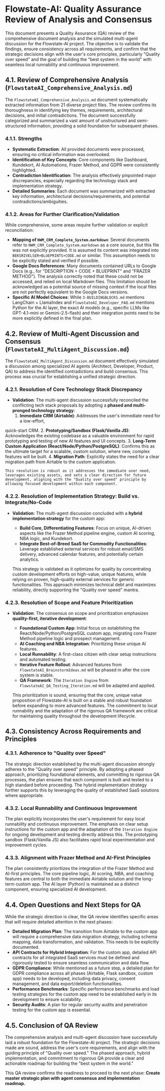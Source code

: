 # Flowstate-AI: Quality Assurance Review of Analysis and Consensus

This document presents a Quality Assurance (QA) review of the comprehensive document analysis and the simulated multi-agent discussion for the Flowstate-AI project. The objective is to validate the findings, ensure consistency across all requirements, and confirm that the strategic decisions align with the user's core principles, particularly "Quality over speed" and the goal of building the "best system in the world" with seamless local runnability and continuous improvement.

## 4.1. Review of Comprehensive Analysis (`FlowstateAI_Comprehensive_Analysis.md`)

The `FlowstateAI_Comprehensive_Analysis.md` document systematically extracted information from 21 diverse project files. The review confirms its thoroughness in identifying key themes, requirements, architectural decisions, and initial contradictions. The document successfully categorized and summarized a vast amount of unstructured and semi-structured information, providing a solid foundation for subsequent phases.

### 4.1.1. Strengths

*   **Systematic Extraction**: All provided documents were processed, ensuring no critical information was overlooked.
*   **Identification of Key Concepts**: Core components like Dashboard, Kundekort, AI Automations, Frazer Method, and GDPR were consistently highlighted.
*   **Contradiction Identification**: The analysis effectively pinpointed major discrepancies, especially regarding the technology stack and implementation strategy.
*   **Detailed Summaries**: Each document was summarized with extracted key information, architectural decisions/requirements, and potential contradictions/ambiguities.

### 4.1.2. Areas for Further Clarification/Validation

While comprehensive, some areas require further validation or explicit reconciliation:

*   **Mapping of `NWM_CRM_Complete_System.markdown`**: Several documents refer to `NWM_CRM_Complete_System.markdown` as a core source, but this file was not explicitly provided. It is assumed its content was integrated into `BEKSRIVELSER+BLUEPRINTS+CODE.md` or similar. This assumption needs to be explicitly stated and verified if possible.
*   **Google Docs References**: Many documents contained URLs to Google Docs (e.g., for "DESCRIPTION + CODE + BLUEPRINT" and "FRAZER METHOD"). The analysis correctly noted that these could not be accessed, and relied on local Markdown files. This limitation should be acknowledged as a potential source of missing context if the local files are not perfectly equivalent to the Google Docs versions.
*   **Specific AI Model Choices**: While `3-BUILDINGBLOCKS.md` mentions LangChain + LlamaIndex and `FlowstateAI_Developer_FAQ.md` mentions Python for the AI layer, the exact AI models (e.g., specific LLMs like GPT-4.1-mini or Gemini-2.5-flash) and their integration points need to be more explicitly defined in the final plan.

## 4.2. Review of Multi-Agent Discussion and Consensus (`FlowstateAI_MultiAgent_Discussion.md`)

The `FlowstateAI_MultiAgent_Discussion.md` document effectively simulated a discussion among specialized AI agents (Architect, Developer, Product, QA) to address the identified contradictions and build consensus. This process was crucial for establishing a unified strategic direction.

### 4.2.1. Resolution of Core Technology Stack Discrepancy

*   **Validation**: The multi-agent discussion successfully reconciled the conflicting tech stack proposals by adopting a **phased and multi-pronged technology strategy**:
    1.  **Immediate CRM (Airtable)**: Addresses the user's immediate need for a low-effort, 

quick-start CRM.
    2.  **Prototyping/Sandbox (Flask/Vanilla JS)**: Acknowledges the existing codebase as a valuable environment for rapid prototyping and testing of new AI features and UI concepts.
    3.  **Long-Term Custom Application (React/Node/Python/PostgreSQL)**: Confirms this as the ultimate target for a scalable, custom solution, where new, complex features will be built.
    4.  **Migration Path**: Explicitly states the need for a clear migration path from Airtable to the custom application.

    This resolution is robust as it addresses the immediate user need, leverages existing assets, and sets a clear direction for future development, aligning with the "Quality over speed" principle by allowing focused development within each component.

### 4.2.2. Resolution of Implementation Strategy: Build vs. Integrate/No-Code

*   **Validation**: The multi-agent discussion concluded with a **hybrid implementation strategy** for the custom app:
    *   **Build Core, Differentiating Features**: Focus on unique, AI-driven aspects like the Frazer Method pipeline engine, custom AI scoring, NBA logic, and Kundekort.
    *   **Integrate Best-of-Breed SaaS for Commodity Functionalities**: Leverage established external services for robust email/SMS delivery, advanced calendar features, and potentially certain analytics.

    This strategy is validated as it optimizes for quality by concentrating custom development efforts on high-value, unique features, while relying on proven, high-quality external services for generic functionalities. This approach minimizes technical debt and maximizes reliability, directly supporting the "Quality over speed" mantra.

### 4.2.3. Resolution of Scope and Feature Prioritization

*   **Validation**: The consensus on scope and prioritization emphasizes **quality-first, iterative development**:
    *   **Foundational Custom App**: Initial focus on establishing the React/Node/Python/PostgreSQL custom app, migrating core Frazer Method pipeline logic and prospect management.
    *   **AI Coaching and NBA Integration**: Prioritizing these unique AI features.
    *   **Local Runnability**: A first-class citizen with clear setup instructions and automated testing.
    *   **Iterative Feature Rollout**: Advanced features from `FlowstateAI_BrainstormIdeas.md` will be phased in after the core system is stable.
    *   **QA Framework**: The `Iteration Engine` from `FlowstateAI_QA_Testing_Iteration.md` will be adapted and applied.

    This prioritization is sound, ensuring that the core, unique value proposition of Flowstate-AI is built on a stable and robust foundation before expanding to more advanced features. The commitment to local runnability and the adaptation of the rigorous QA framework are critical for maintaining quality throughout the development lifecycle.

## 4.3. Consistency Across Requirements and Principles

### 4.3.1. Adherence to "Quality over Speed"

The strategic direction established by the multi-agent discussion strongly adheres to the "Quality over speed" principle. By adopting a phased approach, prioritizing foundational elements, and committing to rigorous QA processes, the plan ensures that each component is built and tested to a high standard before proceeding. The hybrid implementation strategy further supports this by leveraging the quality of established SaaS solutions where appropriate.

### 4.3.2. Local Runnability and Continuous Improvement

The plan explicitly incorporates the user's requirement for easy local runnability and continuous improvement. The emphasis on clear setup instructions for the custom app and the adaptation of the `Iteration Engine` for ongoing development and testing directly address this. The prototyping sandbox (Flask/Vanilla JS) also facilitates rapid local experimentation and improvement cycles.

### 4.3.3. Alignment with Frazer Method and AI-First Principles

The plan consistently prioritizes the integration of the Frazer Method and AI-first principles. The core pipeline logic, AI scoring, NBA, and coaching features are central to both the immediate Airtable solution and the long-term custom app. The AI layer (Python) is maintained as a distinct component, ensuring specialized AI development.

## 4.4. Open Questions and Next Steps for QA

While the strategic direction is clear, the QA review identifies specific areas that will require detailed attention in the next phases:

*   **Detailed Migration Plan**: The transition from Airtable to the custom app will require a comprehensive data migration strategy, including schema mapping, data transformation, and validation. This needs to be explicitly documented.
*   **API Contracts for Hybrid Integration**: For the custom app, detailed API contracts for all integrated SaaS services must be defined and rigorously tested to ensure seamless communication and data flow.
*   **GDPR Compliance**: While mentioned as a future step, a detailed plan for GDPR compliance across all phases (Airtable, Flask sandbox, custom app) needs to be developed, including data privacy, consent management, and data export/deletion functionalities.
*   **Performance Benchmarks**: Specific performance benchmarks and load testing strategies for the custom app need to be established early in its development to ensure scalability.
*   **Security Audits**: A plan for regular security audits and penetration testing for the custom app is essential.

## 4.5. Conclusion of QA Review

The comprehensive analysis and multi-agent discussion have successfully laid a robust foundation for the Flowstate-AI project. The strategic decisions made are sound, address the user's core requirements, and align with the guiding principle of "Quality over speed." The phased approach, hybrid implementation, and commitment to rigorous QA provide a clear and actionable roadmap for building the "best system in the world."

This QA review confirms the readiness to proceed to the next phase: **Create master strategic plan with agent consensus and implementation roadmap.**
